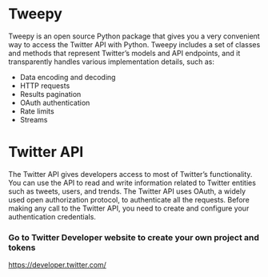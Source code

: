 # Tweepy
Tweepy is an open source Python package that gives you a very convenient way to access the Twitter API with Python. Tweepy includes a set of classes and methods that represent Twitter’s models and API endpoints, and it transparently handles various implementation details, such as:
- Data encoding and decoding
- HTTP requests
- Results pagination
- OAuth authentication
- Rate limits
- Streams
# Twitter API
The Twitter API gives developers access to most of Twitter’s functionality. You can use the API to read and write information related to Twitter entities such as tweets, users, and trends.
The Twitter API uses OAuth, a widely used open authorization protocol, to authenticate all the requests. Before making any call to the Twitter API, you need to create and configure your authentication credentials.

### Go to Twitter Developer website to create your own project and tokens
https://developer.twitter.com/
